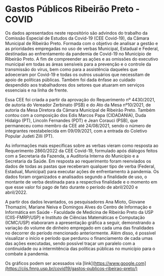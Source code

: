 # Gastos Públicos Ribeirão Preto - COVID

Os dados apresentados neste repositório são advindos do trabalho da Comissão Especial de Estudos da Covid-19 (CEE Covid-19), da Câmara Municipal de Ribeirão Preto. Formada com o objetivo de analisar a gestão e as prioridades empregadas no uso de verbas Municipal, Estadual e Federal, destinadas ao enfrentamento da pandemia de Covid-19 no Município de Ribeirão Preto. A fim de compreender as ações e as omissões do executivo municipal em todas as áreas sensíveis para a prevenção e o controle da transmissão do vírus, bem como para a assistência daqueles que adoeceram por Covid-19 e todas os outros usuários que necessitam de apoio de políticas públicas. Também foi dada ênfase ao cuidado despendido aos trabalhadores dos setores que atuaram em serviços essenciais e na linha de frente. 

Essa CEE foi criada a partir da aprovação do Requerimento nº 4430/2021, de autoria do Vereador Zerbinato (PSB) e do Ato da Mesa nº10/2021, de autoria da Mesa Diretora da Câmara Municipal de Ribeirão Preto. Também contou com a composição dos Edis Marcos Papa (CIDADANIA), Duda Hidalgo (PT), Lincoln Fernandes (PDT) e Jean Corauci (PSB), que permaneceu como membro da CEE até 24/08/2021, sendo o número de integrantes reestabelecida em 09/09/2021, com a entrada do Coletivo Popular Judeti Zilli (PT).

As informações mais específicas sobre as verbas vieram como resposta ao Requerimento 2860/2022 da CEE Covid-19, formulado após diálogos feitos com a Secretaria da Fazenda, a Auditoria Interna do Município e a Secretaria da Saúde. Em resposta ao requerimento foram reenviados os dados de todas as pastas que receberam qualquer tipo de verba (Federal, Estadual, Municipal) para executar ações de enfrentamento à pandemia. Os dados foram organizados e analisados segundo a finalidade de uso, o montante de verba destinada para a respectiva finalidade e o momento em que esse valor foi pago de fato durante o período de abril/2020 e abril/2022.

A partir dos dados levantados, os pesquisadores Ana Mioto, Giovane Thomazini, Mariane Neiva e Domingos Alves do Centro de Informação e Informática em Saúde - Faculdade de Medicina de Ribeirão Preto da USP (CIIS-FMRP/USP) e Instituto de Ciências Matemáticas e Computação (ICMC/USP)  elaboraram a apresentação gráfica a seguir, demonstrando a variação do volume de dinheiro empregado em cada uma das finalidades no decorrer do período mencionado anteriormente. Além disso, é possível visualizar o início e período que perdurou o financiamento de cada umas das ações executadas, sendo possível traçar um paralelo com a continuidade ou a intermitência das políticas públicas no município para o combate à pandemia.

Os gráficos podem ser acessados via [link](https://www.google.com](https://ciis.fmrp.usp.br/covid19/gastos-publicos-ribeirao-preto/)  

